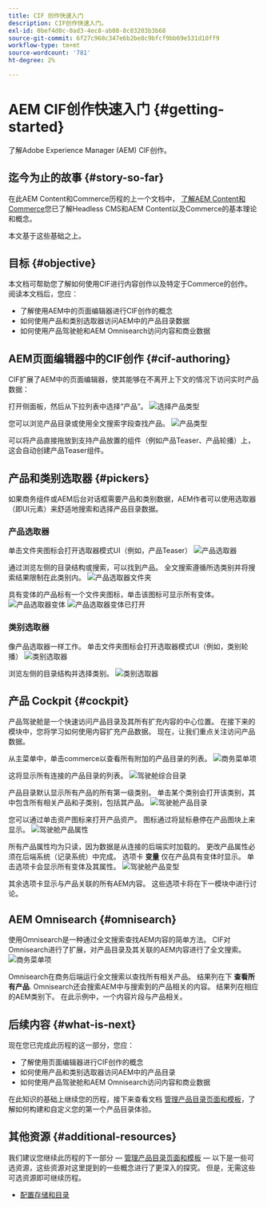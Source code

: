 ```yaml
---
title: CIF 创作快速入门
description: CIF创作快速入门。
exl-id: 0bef4d8c-0ad3-4ec8-ab08-8c83203b3b68
source-git-commit: 6f27c968c347e6b2be8c9bfcf9bb69e531d10ff9
workflow-type: tm+mt
source-wordcount: '781'
ht-degree: 2%

---
```


# AEM CIF创作快速入门 {#getting-started}

了解Adobe Experience Manager (AEM) CIF创作。

## 迄今为止的故事 {#story-so-far}

在此AEM Content和Commerce历程的上一个文档中， [了解AEM Content和Commerce](/help/commerce-cloud/introduction.md)您已了解Headless CMS和AEM Content以及Commerce的基本理论和概念。

本文基于这些基础之上。

## 目标 {#objective}

本文档可帮助您了解如何使用CIF进行内容创作以及特定于Commerce的创作。 阅读本文档后，您应：

* 了解使用AEM中的页面编辑器进行CIF创作的概念
* 如何使用产品和类别选取器访问AEM中的产品目录数据
* 如何使用产品驾驶舱和AEM Omnisearch访问内容和商业数据

## AEM页面编辑器中的CIF创作 {#cif-authoring}

CIF扩展了AEM中的页面编辑器，使其能够在不离开上下文的情况下访问实时产品数据：

打开侧面板，然后从下拉列表中选择“产品”。
![选择产品类型](assets/asset-finder-overview.png)

您可以浏览产品目录或使用全文搜索字段查找产品。
![产品类型](assets/asset-finder-search.png)

可以将产品直接拖放到支持产品放置的组件（例如产品Teaser、产品轮播）上，这会自动创建产品Teaser组件。

## 产品和类别选取器 {#pickers}

如果商务组件或AEM后台对话框需要产品和类别数据，AEM作者可以使用选取器（即UI元素）来舒适地搜索和选择产品目录数据。

### 产品选取器

单击文件夹图标会打开选取器模式UI（例如，产品Teaser）
![产品选取器](assets/product-picker-open.png)

通过浏览左侧的目录结构或搜索，可以找到产品。 全文搜索遵循所选类别并将搜索结果限制在此类别内。
![产品选取器文件夹](assets/product-picker-folders.png)

具有变体的产品标有一个文件夹图标，单击该图标可显示所有变体。
![产品选取器变体](assets/product-picker-variants.png)
![产品选取器变体已打开](assets/product-picker-variants-open.png)

### 类别选取器

像产品选取器一样工作。 单击文件夹图标会打开选取器模式UI（例如，类别轮播）
![类别选取器](assets/category-picker-open.png)

浏览左侧的目录结构并选择类别。
![类别选取器](assets/category-picker-folders.png)

## 产品 Cockpit {#cockpit}

产品驾驶舱是一个快速访问产品目录及其所有扩充内容的中心位置。 在接下来的模块中，您将学习如何使用内容扩充产品数据。 现在，让我们重点关注访问产品数据。

从主菜单中，单击commerce以查看所有附加的产品目录的列表。
![商务菜单项](assets/commerce-menu-item.png)

这将显示所有连接的产品目录的列表。
![驾驶舱综合目录](assets/cockpit-Integrated-catalogs.png)

产品目录默认显示所有产品的所有第一级类别。 单击某个类别会打开该类别，其中包含所有相关产品和子类别，包括其产品。
![驾驶舱产品目录](assets/cockpit-product-catalog.png)

您可以通过单击资产图标来打开产品资产。 图标通过将鼠标悬停在产品图块上来显示。
![驾驶舱产品属性](assets/cockpit-properties.png)

所有产品属性均为只读，因为数据是从连接的后端实时加载的。 更改产品属性必须在后端系统（记录系统）中完成。 选项卡 **变量** 仅在产品具有变体时显示。 单击选项卡会显示所有变体及其属性。
![驾驶舱产品变型](assets/cockpit-properties-variants.png)

其余选项卡显示与产品关联的所有AEM内容。 这些选项卡将在下一模块中进行讨论。

## AEM Omnisearch {#omnisearch}

使用Omnisearch是一种通过全文搜索查找AEM内容的简单方法。 CIF对Omnisearch进行了扩展，对产品目录及其关联的AEM内容进行了全文搜索。
![商务菜单项](assets/omnisearch.png)

Omnisearch在商务后端运行全文搜索以查找所有相关产品。 结果列在下 **查看所有产品**. Omnisearch还会搜索AEM中与搜索到的产品相关的内容。 结果列在相应的AEM类别下。 在此示例中，一个内容片段与产品相关。

## 后续内容 {#what-is-next}

现在您已完成此历程的这一部分，您应：

* 了解使用页面编辑器进行CIF创作的概念
* 如何使用产品和类别选取器访问AEM中的产品目录
* 如何使用产品驾驶舱和AEM Omnisearch访问内容和商业数据

在此知识的基础上继续您的历程，接下来查看文档 [管理产品目录页面和模板](catalog-templates.md)，了解如何构建和自定义您的第一个产品目录体验。

## 其他资源 {#additional-resources}

我们建议您继续此历程的下一部分 — [管理产品目录页面和模板](catalog-templates.md) — 以下是一些可选资源，这些资源对这里提到的一些概念进行了更深入的探究。 但是，无需这些可选资源即可继续历程。

* [配置存储和目录](/help/commerce-cloud/getting-started.md#catalog)
